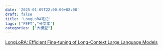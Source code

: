 ```yaml
---
date: '2025-01-09T22:00:00+08:00'
draft: false
title: 'LongLoRA笔记'
tags: ["PEFT","长文本"]
categories: ["大模型"]
---
```


[LongLoRA: Efficient Fine-tuning of Long-Context Large Language Models](https://xves6ft58q.feishu.cn/docx/QRErd6zAJoZ7vlxb5Bdcr7ianZg?from=from_copylink)
